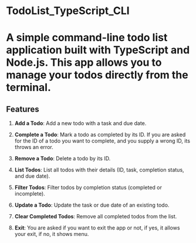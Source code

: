 # TodoList_TypeScript_CLI

# A simple command-line todo list application built with TypeScript and Node.js. This app allows you to manage your todos directly from the terminal.

## Features

1. **Add a Todo**: Add a new todo with a task and due date.

2. **Complete a Todo**: Mark a todo as completed by its ID. If you are asked for the ID of a todo you want to complete, and you supply a wrong ID, its throws an error.

3. **Remove a Todo**: Delete a todo by its ID.

4. **List Todos**: List all todos with their details (ID, task, completion status, and due date).

5.  **Filter Todos**: Filter todos by completion status (completed or incomplete).

6.  **Update a Todo**: Update the task or due date of an existing todo.

7.  **Clear Completed Todos**: Remove all completed todos from the list.

8.  **Exit**: You are asked if you want to exit the app or not, if yes, it allows your exit, if no, it shows menu.

 

 



 



 